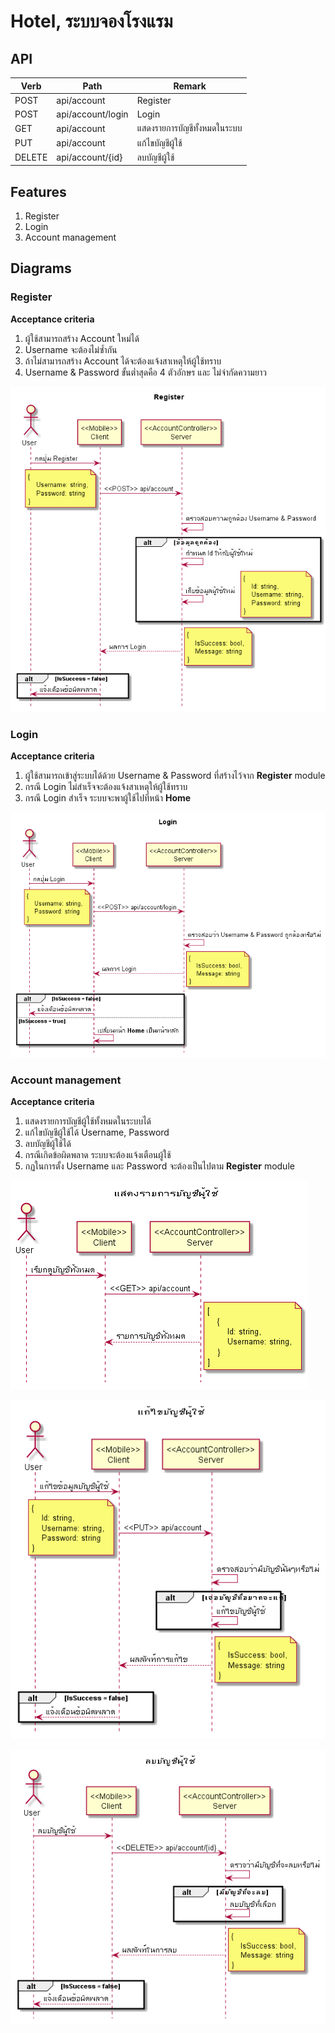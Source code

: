 # Hotel, ระบบจองโรงแรม

## API
|Verb|Path|Remark|
|--|--|--|
|POST|api/account|Register|
|POST|api/account/login|Login|
|GET|api/account|แสดงรายการบัญชีทั้งหมดในระบบ|
|PUT|api/account|แก้ไขบัญชีผู้ใช้|
|DELETE|api/account/{id}|ลบบัญชีผู้ใช้|

## Features
1. Register
1. Login
1. Account management

## Diagrams
### Register
**Acceptance criteria**
1. ผู้ใช้สามารถสร้าง Account ใหม่ได้
1. Username จะต้องไม่ซ้ำกัน
1. ถ้าไม่สามารถสร้าง Account ได้จะต้องแจ้งสาเหตุให้ผู้ใช้ทราบ
1. Username & Password ขั้นต่ำสุดคือ 4 ตัวอักษร และ ไม่จำกัดความยาว

![img](Diagrams/Register.png)

### Login
**Acceptance criteria**
1. ผู้ใช้สามารถเข้าสู่ระบบได้ด้วย Username & Password ที่สร้างไว้จาก **Register** module
1. กรณี Login ไม่สำเร็จจะต้องแจ้งสาเหตุให้ผู้ใช้ทราบ
1. กรณี Login สำเร็จ ระบบจะพาผู้ใช้ไปที่หน้า **Home**

![img](Diagrams/Login.png)


### Account management
**Acceptance criteria**
1. แสดงรายการบัญชีผู้ใช้ทั้งหมดในระบบได้
1. แก้ไขบัญชีผู้ใช้ได้ Username, Password
1. ลบบัญชีผู้ใช้ได้
1. กรณีเกิดข้อผิดพลาด ระบบจะต้องแจ้งเตือนผู้ใช้
1. กฏในการตั้ง Username และ Password จะต้องเป็นไปตาม **Register** module

![img](Diagrams/แสดงรายการบัญชีผู้ใช้.png)

![img](Diagrams/แก้ไขบัญชีผู้ใช้.png)

![img](Diagrams/ลบบัญชีผู้ใช้.png)